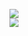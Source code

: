 [![](https://img.shields.io/badge/Made%20With-Github%20Spray-lightgrey.svg?style=for-the-badge&logo=github)](https://github.com/Annihil/github-spray#7078)  
[![](https://i.imgur.com/2DrTn0Z.gif)](https://github.com/Annihil/github-spray)